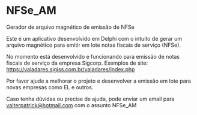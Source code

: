 # NFSe_AM
Gerador de arquivo magnético de emissão de NFSe

Este é um aplicativo desenvolvido em Delphi com o intuito de gerar um arquivo magnético para emitir em lote notas fiscais de serviço (NFSe).

No momento está desenvolvido e funcionando para emissão de notas fiscais de serviço da empresa Sigcorp.
Exemplos de site:
https://valadares.sigiss.com.br/valadares/index.php

Por favor ajude a melhorar o projeto e desenvolver a emissão em lote para novas empresas como EL e outros.

Caso tenha dúvidas ou precise de ajuda, pode enviar um email para valterpatrick@hotmail.com com o assunto NFSe_AM
